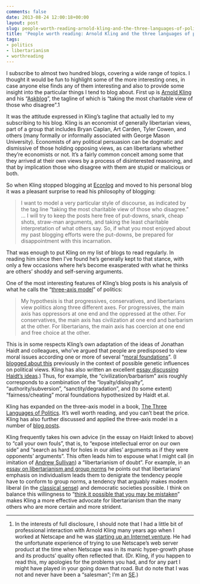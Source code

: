 ```yaml
---
comments: false
date: 2013-08-24 12:00:18+00:00
layout: post
slug: people-worth-reading-arnold-kling-and-the-three-languages-of-politics
title: 'People worth reading: Arnold Kling and the three languages of politics'
tags:
- politics
- libertarianism
- worthreading
---
```


I subscribe to almost two hundred blogs, covering a wide range of topics. I thought it would be fun to highlight some of the more interesting ones, in case anyone else finds any of them interesting and also to provide some insight into the particular things I tend to blog about. First up is [Arnold Kling](http://www.arnoldkling.com/) and his “[Askblog](http://www.arnoldkling.com/blog/)”, the tagline of which is “taking the most charitable view of those who disagree".1 

It was the attitude expressed in Kling’s tagline that actually led to my subscribing to his blog. Kling is an economist of generally libertarian views, part of a group that includes Bryan Caplan, Art Carden, Tyler Cowen, and others (many formally or informally associated with George Mason University). Economists of any political persuasion can be dogmatic and dismissive of those holding opposing views, as can libertarians whether they’re economists or not. It’s a fairly common conceit among some that they arrived at their own views by a process of disinterested reasoning, and that by implication those who disagree with them are stupid or malicious or both.

So when Kling stopped blogging at [Econlog](http://econlog.econlib.org/) and moved to his personal blog it was a pleasant surprise to read his philosophy of blogging:

<blockquote>I want to model a very particular style of discourse, as indicated by the tag line “taking the most charitable view of those who disagree.” ... I will try to keep the posts here free of put-downs, snark, cheap shots, straw-man arguments, and taking the least charitable interpretation of what others say. So, if what you most enjoyed about my past blogging efforts were the put-downs, be prepared for disappointment with this incarnation.</blockquote>

That was enough to put Kling on my list of blogs to read regularly. In reading him since then I’ve found he’s generally kept to that stance, with only a few occasions where he’s become exasperated with what he thinks are others’ shoddy and self-serving arguments.

One of the most interesting features of Kling’s blog posts is his analysis of what he calls the “[three-axis model](http://www.arnoldkling.com/blog/it-is-sometimes-appropriate/)” of politics:


<blockquote>My hypothesis is that progressives, conservatives, and libertarians view politics along three different axes. For progressives, the main axis has oppressors at one end and the oppressed at the other. For conservatives, the main axis has civilization at one end and barbarism at the other. For libertarians, the main axis has coercion at one end and free choice at the other.</blockquote>


This is in some respects Kling’s own adaptation of the ideas of Jonathan Haidt and colleagues, who’ve argued that people are predisposed to view moral issues according one or more of several “[moral foundations](http://www.moralfoundations.org/)”. (I [blogged about this](/2012/09/02/inheriting-our-politics-part-2/) previously in the context of possible genetic influences on political views. Kling has also written an excellent [essay discussing Haidt’s ideas](http://www.american.com/archive/2012/april/the-tribal-mind-moral-reasoning-and-public-discourse).) Thus, for example, the “civilization/barbarism” axis roughly corresponds to a combination of the “loyalty/disloyalty”, “authority/subversion”, “sanctity/degradation”, and (to some extent) “fairness/cheating” moral foundations hypothesized by Haidt et.al.

Kling has expanded on the three-axis model in a book, [The Three Languages of Politics](http://www.amazon.com/The-Three-Languages-Politics-ebook/dp/B00CCGF81Q). It’s well worth reading, and you can’t beat the price. Kling has also further discussed and applied the three-axis model in a number of [blog posts](http://www.arnoldkling.com/blog/category/libertarian-thought/three-axes-model/).

Kling frequently takes his own advice (in the essay on Haidt linked to above) to “call your own fouls”, that is, to “expose intellectual error on our own side” and “search as hard for holes in our allies’ arguments as if they were opponents’ arguments”. This often leads him to espouse what I might call (in imitation of [Andrew Sullivan](http://www.theatlantic.com/daily-dish/archive/2009/04/a-conservatism-of-doubt/202539/)) a “libertarianism of doubt”. For example, in an [essay on libertarianism and group norms](http://econlib.org/library/Columns/y2012/Klinggroupnorms.html) he points out that libertarians’ emphasis on individualism leads them to denigrate the tendency people have to conform to group norms, a tendency that arguably makes modern liberal (in the [classical sense](http://en.wikipedia.org/wiki/Classical_liberalism)) and democratic societies possible. I think on balance this willingness to “[think it possible that you may be mistaken](http://en.wikipedia.org/wiki/Cromwell%27s_rule)” makes Kling a more effective advocate for libertarianism than the many others who are more certain and more strident.



* * *



1. In the interests of full disclosure, I should note that I had a little bit of professional interaction with Arnold Kling many years ago when I worked at Netscape and he was [starting up an Internet venture](http://arnoldkling.com/~arnoldsk/aimst2/aimst218.html). He had the unfortunate experience of trying to use Netscape’s web server product at the time when Netscape was in its manic hyper-growth phase and its products’ quality often reflected that. (Dr. Kling, if you happen to read this, my apologies for the problems you had, and for any part I might have played in your going down that road. But do note that I was not and never have been a “salesman”; I’m an [SE](http://hecker.org/writings/se).)

